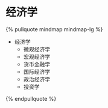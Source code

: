 # 经济学

{% pullquote mindmap mindmap-lg %}

- 经济学
    - 微观经济学
    - 宏观经济学
    - 货币金融学
    - 国际经济学
    - 政治经济学
    - 投资学

{% endpullquote %}